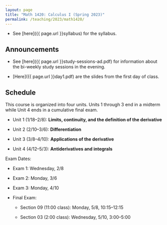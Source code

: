```yaml
---
layout: page
title: "Math 1420: Calculus I (Spring 2023)"
permalink: /teaching/2023/math1420/
---
```


* See [here]({{ page.url }}syllabus) for the syllabus.


Announcements
-------------

* See [here]({{ page.url }}study-sessions-ad.pdf) for information about the bi-weekly study sessions in the evening. 

* [Here]({{ page.url }}day1.pdf) are the slides from the first day of class.

Schedule
--------

This course is organized into four units. Units 1 through 3 end in a midterm while Unit 4 ends in a cumulative final exam.

* Unit 1 (1/18–2/8): **Limits, continuity, and the definition of the derivative**

* Unit 2 (2/10–3/6): **Differentiation**

* Unit 3 (3/8–4/10): **Applications of the derivative**

* Unit 4 (4/12–5/3): **Antiderivatives and integrals**

Exam Dates:

* Exam 1: Wednesday, 2/8

* Exam 2: Monday, 3/6

* Exam 3: Monday, 4/10

* Final Exam: 

    * Section 09 (11:00 class): Monday, 5/8, 10:15–12:15
	
    * Section 03 (2:00 class): Wednesday, 5/10, 3:00–5:00

